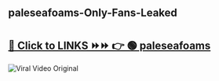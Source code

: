 
 ## paleseafoams-Only-Fans-Leaked

# <h2><a href="https://clipsfans.com/paleseafoams&ref=git">🔗 Click to LINKS ⏩⏩ 👉 🟢 paleseafoams </a></h2>

<a href="https://clipsfans.com/paleseafoams&ref=git" rel="nofollow" data-target="animated-image.originalLink"><img src="https://i.ibb.co.com/xMMVF88/686577567.gif" alt="Viral Video Original" style="max-width: 100%; display: inline-block;" data-target="animated-image.originalImage"></a>
